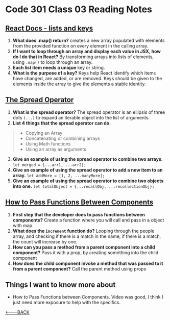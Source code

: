 # Code 301 Class 03 Reading Notes

## [React Docs - lists and keys](https://reactjs.org/docs/lists-and-keys.html)

1. **What does .map() return?** creates a new array populated with elements from the provided function on every element in the calling array.
2. **If I want to loop through an array and display each value in JSX, how do I do that in React?** By transforming arrays into lists of elements, using `.map()` to loop through an array.
3. **Each list item needs a unique** key or string.
4. **What is the purpose of a key?** Keys help React identify which items have changed, are added, or are removed. Keys should be given to the elements inside the array to give the elements a stable identity.

## [The Spread Operator](https://medium.com/coding-at-dawn/how-to-use-the-spread-operator-in-javascript-b9e4a8b06fab)

1. **What is the spread operator?** The spread operator is an ellipsis of three dots `(...)` to expand an iterable object into the list of arguments.
2. **List 4 things that the spread operator can do.**

 > * Copying an Array
 > * Concatenating or combining arrays
 > * Using Math functions
 > * Using an array as arguments

3. **Give an example of using the spread operator to combine two arrays.** `let merged = [...arr1, ...arr2];`
4. **Give an example of using the spread operator to add a new item to an array.** `let addMore = [1, 2, ...manyMore];`
5. **Give an example of using the spread operator to combine two objects into one.** `let totalObject = {...recallObj, ...recollectionObj};`

## [How to Pass Functions Between Components](https://www.youtube.com/watch?v=c05OL7XbwXU)

1. **First step that the developer does to pass functions between components?** Create a function where you will call and pass in a object with map.
2. **What does the `increment` function do?** Looping through the people array, and checking if there is a match in the name, if there is a match, the count will increase by one.
3. **How can you pass a method from a parent component into a child component?**  Pass it with a prop, by creating something into the child component
4. **How does the child component invoke a method that was passed to it from a parent component?** Call the parent method using props

## Things I want to know more about

* How to Pass Functions between Components. Video was good, I think I just need more exposure to help with the specifics.

[<---BACK](README.md)
